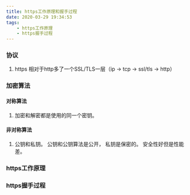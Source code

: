 ```yaml
---
title: https工作原理和握手过程
date: 2020-03-29 19:34:53
tags:
    - https工作原理
    - https握手过程
---
```


### 协议
1. https 相对于http多了一个SSL/TLS一层（ip -> tcp -> ssl/tls -> http）

### 加密算法
#### 对称算法
1. 加密和解密都是使用的同一个密钥。

#### 非对称算法
1. 公钥和私钥。 公钥和公钥算法是公开， 私钥是保密的。 安全性好但是性能差。

### https工作原理



### https握手过程
